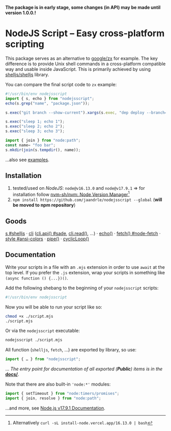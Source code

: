 **The package is in early stage, some changes (in API) may be made until version 1.0.0.!**

# NodeJS Script – Easy cross-platform scripting
This package serves as an alternative to [google/zx](https://github.com/google/zx) for example.
The key difference is to provide Unix shell commands in a cross-platform compatible way and usable inside JavaScript.
This is primarily achieved by using [shelljs/shelljs](https://github.com/shelljs/shelljs) library.

You can compare the final script code to `zx` example:
```javascript
#!/usr/bin/env nodejsscript
import { s, echo } from "nodejsscript";
echo(s.grep("name", "package.json"));

s.exec("git branch --show-current").xargs(s.exec, "dep deploy --branch={}");

s.exec("sleep 1; echo 1");
s.exec("sleep 2; echo 2");
s.exec("sleep 3; echo 3");

import { join } from "node:path";
const name= "foo bar";
s.mkdir(join(s.tempdir(), name));
```
…also see [examples](./examples).

## Installation

1. tested/used on *NodeJS*: `node@v16.13.0` and `node@v17.9.1` ⇒ for installation follow [nvm-sh/nvm: Node Version Manager](https://github.com/nvm-sh/nvm)[^OR]
1. `npm install https://github.com/jaandrle/nodejsscript --global` (**will be moved to npm repository**)

## Goods
[s #shelljs](./docs/modules/s.md)
 · [cli](./docs/modules/cli.md) ([cli.api() #sade](./docs/modules/cli.md#api), [cli.read()](./docs/modules/cli.md#read), …)
 · [echo()](./docs/README.md#echo)
 · [fetch() #node-fetch](./docs/README.md#fetch)
 · [style #ansi-colors](./docs/modules/style.md)
 · [pipe()](./docs/README.md#pipe)
 · [cyclicLoop()](./docs/README.md#cyclicloop)

## Documentation
Write your scripts in a file with an `.mjs` extension in order to
use `await` at the top level. If you prefer the `.js` extension,
wrap your scripts in something like `(async function () {...})()`.

Add the following shebang to the beginning of your `nodejsscript` scripts:
```bash
#!/usr/bin/env nodejsscript
```

Now you will be able to run your script like so:
```bash
chmod +x ./script.mjs
./script.mjs
```

Or via the `nodejsscript` executable:

```bash
nodejsscript ./script.mjs
```

All function (`shelljs`, `fetch`, …) are exported by library, so use:
```javascript
import { … } from "nodejsscript";
```
… *The entry point for documentation of all exported (**Public**) items is in the* [**docs/**](./docs/README.md).

Note that there are also built-in `'node:*'` modules:
```js
import { setTimeout } from "node:timers/promises";
import { join, resolve } from "node:path";
```
…and more, see [Node.js v17.9.1 Documentation](https://nodejs.org/docs/latest-v17.x/api/documentation.html#stability-overview).

[^OR]: Alternatively `curl -sL install-node.vercel.app/16.13.0 | bash`

